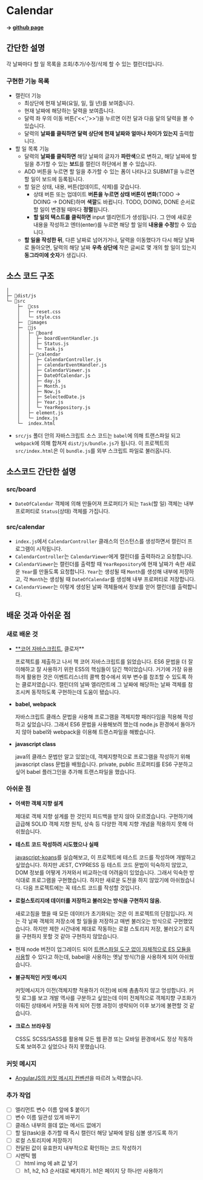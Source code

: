 # **Calendar**

**→ [github page](https://sounmind.github.io/prep-assignment/src/index.html)**

## 간단한 설명

각 날짜마다 할 일 목록을 조회/추가/수정/삭제 할 수 있는 캘린더입니다.

### 구현한 기능 목록

- 캘린더 기능
    - 최상단에 현재 날짜(요일, 일, 월 년)를 보여줍니다.
    - 현재 날짜에 해당하는 달력을 보여줍니다.
    - 달력 좌 우의 이동 버튼('<<','>>')을 누르면 이전 달과 다음 달의 달력을 볼 수 있습니다.
    - 달력의 **날짜를 클릭하면** **달력 상단에 현재 날짜와 얼마나 차이가 있는지** 출력합니다.
- 할 일 목록 기능
    - 달력의 **날짜를 클릭하면** 해당 날짜의 글자가 **파란색**으로 변하고, 해당 날짜에 할 일을 추가할 수 있는 **보드**를 캘린더 하단에서 볼 수 있습니다.
    - ADD 버튼을 누르면 할 일을 추가할 수 있는 폼이 나타나고 SUBMIT을 누르면 할 일이 보드에 등록됩니다.
    - 할 일은 상태, 내용, 버튼(업데이트, 삭제)를 갖습니다.
        - 상태 버튼 또는 업데이트 **버튼을 누르면 상태 버튼이 변화**(TODO → DOING → DONE)하며 **색깔**도 바뀝니다. TODO, DOING, DONE 순서로 할 일이 변경될 때마다 **정렬**됩니다.
        - **할 일의 텍스트를 클릭하면** input 엘리먼트가 생성됩니다. 그 안에 새로운 내용을 작성하고 엔터(enter)를 누르면 해당 할 일의 **내용을 수정**할 수 있습니다.
    - **할 일을 작성한 뒤**, 다른 날짜로 넘어가거나, 달력을 이동했다가 다시 해당 날짜로 돌아오면, 달력의 해당 날짜 **우측 상단에** 작은 글씨로 몇 개의 할 일이 있는지 **동그라미에 숫자**가 생깁니다.

## 소스 코드 구조

```
│
├─ 📁dist/js
└─ 📁src
	├─  📁css
	│   ├─ reset.css
	│   └─ style.css
	├─  📁images
	├─  📁js
	│   ├─ 📁board
	│   │  ├─ boardEventHandler.js
	│   │  ├─ Status.js
	│   │  └─ Task.js
	│   ├─ 📁calendar
	│   │  ├─ CalendarController.js
	│   │  ├─ calendarEventHandler.js
	│   │  ├─ CalendarViewer.js
	│   │  ├─ DateOfCalendar.js
	│   │  ├─ day.js
	│   │  ├─ Month.js
	│   │  ├─ Now.js
	│   │  ├─ SelectedDate.js
	│   │  ├─ Year.js
	│   │  └─ YearRepository.js
	│   ├─ element.js
	│   └─ index.js
	└─  index.html 
```

- `src/js` 폴더 안의 자바스크립트 소스 코드는 `babel`에 의해 트랜스파일 되고 `webpack`에 의해 합쳐져 `dist/js/bundle.js`가 됩니다. 이 프로젝트의 `src/index.html`은 이 `bundle.js`를 외부 스크립트 파일로 불러옵니다.

## 소스코드 간단한 설명

### src/board

- `DateOfCalendar` 객체에 의해 만들어져 프로퍼티가 되는 `Task`(할 일) 객체는 내부 프로퍼티로 `Status`(상태) 객체를 가집니다.

### src/calendar

- `index.js`에서 `CalendarController` 클래스의 인스턴스를 생성하면서 캘린더 프로그램이 시작됩니다.
- `CalendarController`는 `CalendarViewer`에게 캘린더를 출력하라고 요청합니다.
- `CalendarViewer`는 캘린더를 출력할 때 `YearRepository`에 현재 날짜가 속한 새로운 `Year`를 만들도록 요청합니다. `Year`는 생성될 때 `Month`를 생성해 내부에 저장하고, 각 `Month`는 생성될 때 `DateOfCalendar`를 생성해 내부 프로퍼티로 저장합니다.
- `CalendarViewer`는 이렇게 생성된 날짜 객체들에서 정보를 얻어 캘린더를 출력합니다.

## 배운 것과 아쉬운 점

### **새로 배운 것**

- [**코어 자바스크립트](http://www.yes24.com/Product/Goods/78586788), 클로저**

    프로젝트를 제출하고 나서 책 코어 자바스크립트를 읽었습니다. ES6 문법을 더 잘 이해하고 잘 사용하기 위한 ES5의 핵심들이 담긴 책이었습니다. 거기에 가장 유용하게 활용한 것은 이벤트리스너의 콜백 함수에서 외부 변수를 참조할 수 있도록 하는 클로저였습니다. 캘린더의 날짜 엘리먼트에 그 날짜에 해당하는 날짜 객체를 참조시켜 동작하도록 구현하는데 도움이 됐습니다.

- **babel, webpack**

    자바스크립트 클래스 문법을 사용해 프로그램을 객체지향 패러다임을 적용해 작성하고 싶었습니다. 그래서 ES6 문법을 사용해보려 했는데 node.js 환경에서 돌아가지 않아 babel와 webpack을 이용해 트랜스파일을 해봤습니다.

- **javascript class**

    java의 클래스 문법만 알고 있었는데, 객체지향적으로 프로그램을 작성하기 위해 javascript class 문법을 배웠습니다. private, public 프로퍼티를 ES6 구분하고 싶어 babel 플러그인을 추가해 트랜스파일을 했습니다.

### **아쉬운 점**

- **어색한 객체 지향 설계**

    제대로 객체 지향 설계를 한 것인지 피드백을 받지 않아 모르겠습니다. 구현하기에 급급해 SOLID 객체 지향 원칙, 상속 등 다양한 객체 지향 개념을 적용하지 못해 아쉬웠습니다.

- **테스트 코드 작성하려 시도했으나 실패**

    [javascript-koans](https://github.com/mrdavidlaing/javascript-koans)를 실습해보고, 이 프로젝트에 테스트 코드를 작성하며 개발하고 싶었습니다. 하지만 JEST, CYPRESS 등 테스트 코드 문법이 익숙하지 않았고, DOM 정보를 어떻게 가져와서 비교하는데 어려움이 있었습니다. 그래서 익숙한 방식대로 프로그램을 구현했습니다. 하지만 새로운 도전을 하지 않았기에 아쉬웠습니다. 다음 프로젝트에는 꼭 테스트 코드를 작성할 것입니다.

- **로컬스토리지에 데이터를 저장하고 불러오는 방식을 구현하지 않음.**

    새로고침을 했을 때 모든 데이터가 초기화되는 것은 이 프로젝트의 단점입니다. 저는 각 날짜 객체의 저장소에 할 일들을 저장하고 매번 불러오는 방식으로 구현했었습니다. 하지만 제한 시간내에 제대로 작동하는 로컬 스토리지 저장, 불러오기 로직을 구현하지 못할 것 같아 구현하지 않았습니다.

- 현재 node 버전이 업그레이드 되어 [트랜스파일 도구 없이 자체적으로 ES 모듈을 사용](https://www.daleseo.com/js-node-es-modules/)할 수 있다고 하는데, babel을 사용하는 옛날 방식(?)을 사용하게 되어 아쉬웠습니다.
- **불규칙적인 커밋 메시지**

    커밋메시지가 이전(객체지향 적용하기 이전)에 비해 촘촘하지 않고 엉성합니다. 커밋 로그를 보고 개발 역사를 구분하고 싶었는데 이미 전체적으로 객체지향 구조화가 이뤄진 상태에서 커밋을 하게 되어 진행 과정이 생략되어 이후 보기에 불편할 것 같습니다.

- **크로스 브라우징**

    CSS도 SCSS/SASS를 활용해 모든 웹 환경 또는 모바일 환경에서도 정상 작동하도록 보여주고 싶었으나 하지 못했습니다. 

### 커밋 메시지

- [AngularJS의 커밋 메시지 컨벤션](https://docs.google.com/document/d/1QrDFcIiPjSLDn3EL15IJygNPiHORgU1_OOAqWjiDU5Y/edit)을 따르려 노력했습니다.

### 추가 작업

- [ ] 엘리먼트 변수 이름 앞에 $ 붙이기
- [ ] 변수 이름 일관성 있게 바꾸기
- [ ] 클래스 내부의 쓸데 없는 메서드 없애기
- [ ] 할 일(task)을 추가할 때 즉시 캘린더 해당 날짜에 알림 심볼 생기도록 하기
- [ ] 로컬 스토리지에 저장하기
- [ ] 전달된 값이 유효한지 내부적으로 확인하는 코드 작성하기
- [ ] 시멘틱 웹
  - [ ] html img 에 alt 값 넣기
  - [ ] h1, h2, h3 순서대로 배치하기. h1은 페이지 당 하나만 사용하기
